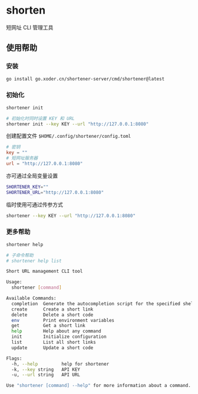 # shorten

短网址 CLI 管理工具

## 使用帮助
### 安装
```bash
go install go.xoder.cn/shortener-server/cmd/shortener@latest
```

### 初始化
```bash
shortener init

# 初始化时同时设置 KEY 和 URL
shortener init --key KEY --url "http://127.0.0.1:8080"
```
创建配置文件 `$HOME/.config/shortener/config.toml`
```toml
# 密钥
key = ""
# 短网址服务器
url = "http://127.0.0.1:8080"
```
亦可通过全局变量设置
```bash
SHORTENER_KEY=""
SHORTENER_URL="http://127.0.0.1:8080"
```
临时使用可通过传参方式
```bash
shortener --key KEY --url "http://127.0.0.1:8080"
```

### 更多帮助
```bash
shortener help

# 子命令帮助
# shortener help list
```

```bash
Short URL management CLI tool

Usage:
  shortener [command]

Available Commands:
  completion  Generate the autocompletion script for the specified shell
  create      Create a short link
  delete      Delete a short code
  env         Print environment variables
  get         Get a short link
  help        Help about any command
  init        Initialize configuration
  list        List all short links
  update      Update a short code

Flags:
  -h, --help         help for shortener
  -k, --key string   API KEY
  -u, --url string   API URL

Use "shortener [command] --help" for more information about a command.
```